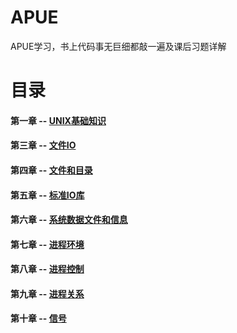 # APUE 
APUE学习，书上代码事无巨细都敲一遍及课后习题详解
# 目录
#### 第一章 -- [UNIX基础知识](https://github.com/fflyelephant/APUE/tree/master/ch1_UNIXSystem)
#### 第三章 -- [文件IO](https://github.com/fflyelephant/APUE/tree/master/ch3_FileIO)
#### 第四章 -- [文件和目录](https://github.com/fflyelephant/APUE/tree/master/ch4_FileDirectory)
#### 第五章 -- [标准IO库](https://github.com/fflyelephant/APUE/tree/master/ch5_StandardIO)
#### 第六章 -- [系统数据文件和信息](https://github.com/fflyelephant/APUE/tree/master/ch6_SystemDateFile)
#### 第七章 -- [进程环境](https://github.com/fflyelephant/APUE/tree/master/ch7_ProcessEnvironment)
#### 第八章 -- [进程控制](https://github.com/fflyelephant/APUE/tree/master/ch8_proctl)
#### 第九章 -- [进程关系](https://github.com/fflyelephant/APUE/tree/master/ch9_ProcessRelationships)
#### 第十章 -- [信号](https://github.com/fflyelephant/APUE/tree/master/ch10_Signals)